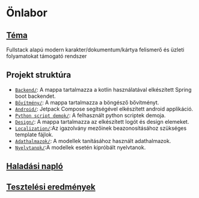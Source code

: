 # Önlabor
## [Téma](https://www.aut.bme.hu/Task/23-24-tavasz/Fullstack-alapu-modern-karakter)
Fullstack alapú modern karakter/dokumentum/kártya felismerő és üzleti folyamatokat támogató rendszer

## Projekt struktúra

- [`Backend/`](./Backend/): A mappa tartalmazza a kotlin használatával elkészített Spring boot backendet.
- [`Bővítmény/`](./ClipboardExtension/): A mappa tartalmazza a böngésző bővítményt.
- [`Android/`](./IDSelector/): Jetpack Compose segítségével elkészített android applikáció.
- [`Python script demok/`](./IDDemo/): A felhasznált python scriptek demoja.
- [`Design/`](./design/): A mappa tartalmazza az elkészített logót és design elemeket.
- [`Localization/`](./localization/):Az igazolvány mezőinek beazonosításához szükséges template fájlok.
- [`Adathalmazok/`](./names/): A modellek tanításához használt adathalmazok.
- [`Nyelvtanok/`](./grammars/):A modellek esetén kipróbált nyelvtanok.


## [Haladási napló](https://docs.google.com/document/d/1lzh5dGaKfHcXSdRQJbmSAakjnDAcitlRk6MZ9UpTBNw/edit?usp=sharing)

## [Tesztelési eredmények](https://docs.google.com/spreadsheets/d/e/2PACX-1vQWEVFPyAE6keNLIgdWi1gqH8lvmcX0nwvyDr9XQcEXTIK_IvXs5K8g9bnLxZlcVHjkdKVngyDl63oE/pubhtml)